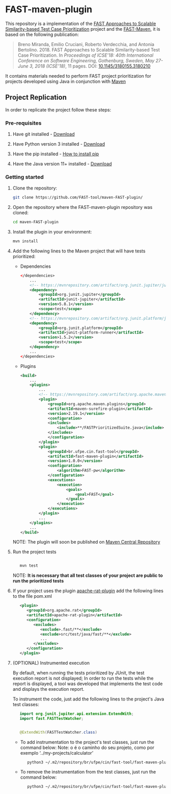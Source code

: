 # FAST-maven-plugin

This repository is a implementation of the [FAST Approaches to Scalable Similarity-based Test Case Prioritization](https://github.com/icse18-FAST/FAST) project and the [FAST-Maven](https://github.com/FAST-tool/maven-FAST), it is based on the following publication:

> Breno Miranda, Emilio Cruciani, Roberto Verdecchia, and Antonia Bertolino. 2018. FAST Approaches to Scalable Similarity-based Test Case Prioritization. In *Proceedings of ICSE’18: 40th International Conference on Software Engineering, Gothenburg, Sweden, May 27-June 3, 2018 (ICSE’18)*, 11 pages. DOI: [10.1145/3180155.3180210](http://dx.doi.org/10.1145/3180155.3180210)


It contains materials needed to perform FAST project prioritization for projects developed using Java in conjunction with [Maven](https://maven.apache.org/)

Project Replication
---------------
In order to replicate the project follow these steps:

### Pre-requisites

1. Have git installed - [Download](https://git-scm.com/downloads)

2. Have Python version 3 installed - [Download](https://www.python.org/downloads/)

3. Have the pip installed - [How to install pip](https://pip.pypa.io/en/stable/cli/pip_install/)

4. Have the Java version 11+ installed - [Download](https://www.oracle.com/java/technologies/downloads/)

### Getting started

1. Clone the repository:
   ```bash
   git clone https://github.com/FAST-tool/maven-FAST-plugin/
   ```

2. Open the repository where the FAST-maven-plugin repository was cloned:
    ```bash
    cd maven-FAST-plugin
    ```

3. Install the plugin in your environment:
   ```bash
   mvn install
   ```

4. Add the following lines to the Maven project that will have tests prioritized:

    - Dependencies

        ```xml
        </dependencies>
            ...
            <!-- https://mvnrepository.com/artifact/org.junit.jupiter/junit-jupiter -->
            <dependency>
                <groupId>org.junit.jupiter</groupId>
                <artifactId>junit-jupiter</artifactId>
                <version>5.8.1</version>
                <scope>test</scope>
            </dependency>
            <!-- https://mvnrepository.com/artifact/org.junit.platform/junit-platform-runner -->
            <dependency>
                <groupId>org.junit.platform</groupId>
                <artifactId>junit-platform-runner</artifactId>
                <version>1.5.2</version>
                <scope>test</scope>
            </dependency>
            ...
        </dependencies>
        ```

    - Plugins

        ```xml
        <build>
            ...
            <plugins>
                ...
                <!-- https://mvnrepository.com/artifact/org.apache.maven.plugins/maven-surefire-plugin -->
                <plugin>
                    <groupId>org.apache.maven.plugins</groupId>
                    <artifactId>maven-surefire-plugin</artifactId>
                    <version>2.19.1</version>
                    <configuration>
                    <includes>
                        <include>**/FASTPrioritizedSuite.java</include>
                    </includes>
                    </configuration>
                </plugin>
                <plugin>
                    <groupId>br.ufpe.cin.fast-tool</groupId>
                    <artifactId>fast-maven-plugin</artifactId>
                    <version>1.0.0</version>
                    <configuration>
                        <algorithm>FAST-pw</algorithm>
                    </configuration>
                    <executions>
                        <execution>
                            <goals>
                                <goal>FAST</goal>
                            </goals>
                        </execution>
                    </executions>
                </plugin>
                ...
            </plugins>
            ...
        </build>
        ```

   NOTE: The plugin will soon be published on [Maven Central Repository](https://search.maven.org/)

5. Run the project tests

      ```bash

         mvn test
      ```
      
      NOTE: **It is necessary that all test classes of your project are public to run the prioritized tests**


6. If your project uses the plugin [apache-rat-plugin](https://mvnrepository.com/artifact/org.apache.rat/apache-rat-plugin) add the following lines to the file pom.xml
      ```xml
         <plugin>
            <groupId>org.apache.rat</groupId>
            <artifactId>apache-rat-plugin</artifactId>
            <configuration>
               <excludes>
                  <exclude>.fast/**</exclude>
                  <exclude>src/test/java/fast/**</exclude>
                  ...
               </excludes>
            </configuration>
         </plugin>

      ```
   
7. (OPTIONAL) Instrumented execution

   By default, when running the tests prioritized by JUnit, the test execution report is not displayed;
   In order to run the tests while the report is displayed, a tool was developed that implements the test code and displays the execution report.

   To instrument the code, just add the following lines to the project's Java test classes:
      ```java
         import org.junit.jupiter.api.extension.ExtendWith;
         import fast.FASTTestWatcher;


         @ExtendWith(FASTTestWatcher.class)
      ```

      - To add instrumentation to the project's test classes, just run the command below:
      Note: o <subject> é o caminho do seu projeto, como por exemplo ‘../my-projects/calculator’

         ```bash
            python3 ~/.m2/repository/br/ufpe/cin/fast-tool/fast-maven-plugin/1.0.0/FAST/tools/project-instrumentation.py <subject> add_instrumentation_to_the_project
         ```

      - To remove the instrumentation from the test classes, just run the command below:
         ```bash
            python3 ~/.m2/repository/br/ufpe/cin/fast-tool/fast-maven-plugin/1.0.0/FAST/tools/project-instrumentation.py <subject> add_instrumentation_to_the_project
         ```
